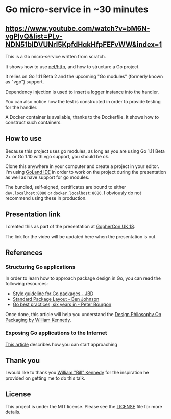# Go micro-service in ~30 minutes

## https://www.youtube.com/watch?v=bM6N-vgPlyQ&list=PLy-NDN51bIDVUNrl5KpfdHqkHfpFEFvWW&index=1

This is a Go micro-service written from scratch.

It shows how to use [net/http](https://godoc.org/net/http), and how to structure a Go project.

It relies on Go 1.11 Beta 2 and the upcoming "Go modules" (formerly known as "vgo") support.

Dependency injection is used to insert a logger instance into the handler.

You can also notice how the test is constructed in order to provide testing for the handler.

A Docker container is available, thanks to the Dockerfile. It shows how to construct such containers. 

## How to use

Because this project uses go modules, as long as you are using Go 1.11 Beta 2+ or Go 1.10 with vgo support,
you should be ok.

Clone this anywhere in your computer and create a project in your editor. I'm using [GoLand IDE](https://jetbrains.com/go) in order to work
on the project during the presentation as well as have support for go modules.

The bundled, self-signed, certificates are bound to either ` dev.localhost:8080 ` or ` docker.localhost:8080 `. I obviously
do not recommend using these in production.

## Presentation link

I created this as part of the presentation at [GopherCon UK 18](https://www.gophercon.co.uk/).

The link for the video will be updated here when the presentation is out.

## References 

### Structuring Go applications

In order to learn how to approach package design in Go, you can read the following resources:

- [Style guideline for Go packages - JBD](https://rakyll.org/style-packages/)
- [Standard Package Layout - Ben Johnson](https://medium.com/@benbjohnson/standard-package-layout-7cdbc8391fc1#.ds38va3pp)
- [Go best practices, six years in - Peter Bourgon](https://peter.bourgon.org/go-best-practices-2016/#repository-structure)

Once done, this article will help you understand the [Design Philosophy On Packaging by William Kennedy](https://www.ardanlabs.com/blog/2017/02/design-philosophy-on-packaging.html).

### Exposing Go applications to the Internet

[This article](https://blog.cloudflare.com/exposing-go-on-the-internet/) describes how you can start approaching  

## Thank you

I would like to thank you [William "Bill" Kennedy](https://twitter.com/goinggodotnet) for the inspiration he provided on
getting me to do this talk.


## License

This project is under the MIT license. Please see the [LICENSE](LICENSE) file for more details.
